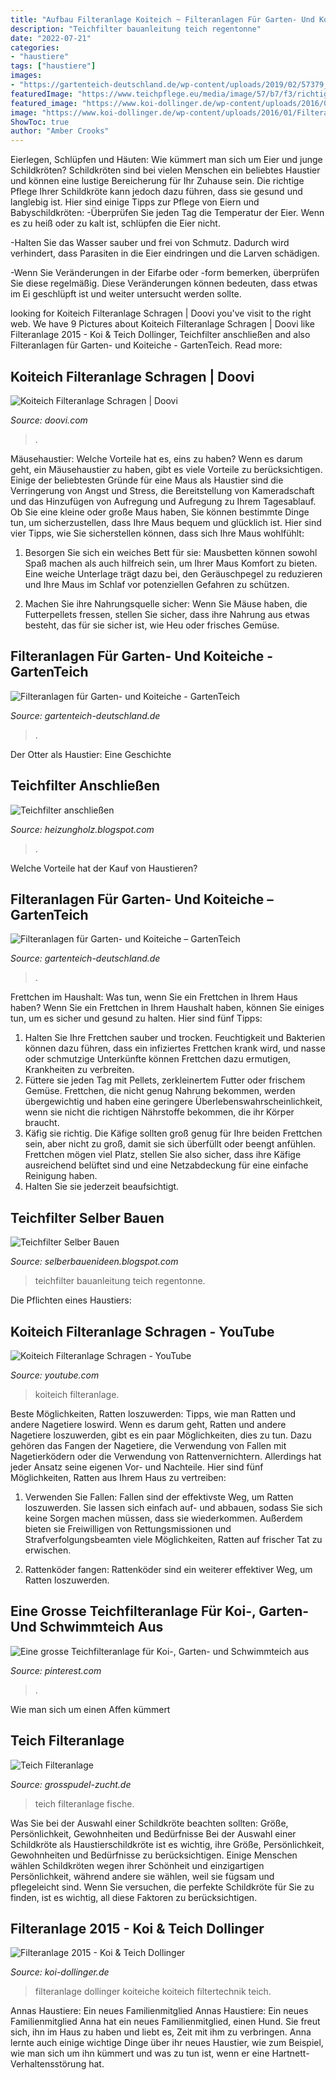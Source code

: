 ```yaml
---
title: "Aufbau Filteranlage Koiteich ~ Filteranlagen Für Garten- Und Koiteiche"
description: "Teichfilter bauanleitung teich regentonne"
date: "2022-07-21"
categories:
- "haustiere"
tags: ["haustiere"]
images:
- "https://gartenteich-deutschland.de/wp-content/uploads/2019/02/57379_gr_filtraluvc5000-schnitt_001_e.gif"
featuredImage: "https://www.teichpflege.eu/media/image/57/b7/f3/richtiger-anschluss-der-kammern-fuer-teichfilter.jpg"
featured_image: "https://www.koi-dollinger.de/wp-content/uploads/2016/01/Filteranlage-2015.jpg"
image: "https://www.koi-dollinger.de/wp-content/uploads/2016/01/Filteranlage-2015.jpg"
ShowToc: true
author: "Amber Crooks"
---
```



Eierlegen, Schlüpfen und Häuten: Wie kümmert man sich um Eier und junge Schildkröten?
Schildkröten sind bei vielen Menschen ein beliebtes Haustier und können eine lustige Bereicherung für Ihr Zuhause sein. Die richtige Pflege Ihrer Schildkröte kann jedoch dazu führen, dass sie gesund und langlebig ist. Hier sind einige Tipps zur Pflege von Eiern und Babyschildkröten:
-Überprüfen Sie jeden Tag die Temperatur der Eier. Wenn es zu heiß oder zu kalt ist, schlüpfen die Eier nicht.

-Halten Sie das Wasser sauber und frei von Schmutz. Dadurch wird verhindert, dass Parasiten in die Eier eindringen und die Larven schädigen.

-Wenn Sie Veränderungen in der Eifarbe oder -form bemerken, überprüfen Sie diese regelmäßig. Diese Veränderungen können bedeuten, dass etwas im Ei geschlüpft ist und weiter untersucht werden sollte.

	

		
looking for Koiteich Filteranlage Schragen | Doovi you've visit to the right web. We have 9 Pictures about Koiteich Filteranlage Schragen | Doovi like Filteranlage 2015 - Koi &amp; Teich Dollinger, Teichfilter anschließen and also Filteranlagen für Garten- und Koiteiche - GartenTeich. Read more:
		
    
## Koiteich Filteranlage Schragen | Doovi

<img loading=lazy src="https://i.ytimg.com/vi/bHXrO8veL4E/mqdefault.jpg" onerror="this.onerror=null;this.src='https://tse4.mm.bing.net/th?id=OIP.d-P3OvrLv9uYx8frcH6pIgAAAA&amp;pid=15.1';" alt="Koiteich Filteranlage Schragen | Doovi">

_Source: doovi.com_

>. 

	

Mäusehaustier: Welche Vorteile hat es, eins zu haben?
Wenn es darum geht, ein Mäusehaustier zu haben, gibt es viele Vorteile zu berücksichtigen. Einige der beliebtesten Gründe für eine Maus als Haustier sind die Verringerung von Angst und Stress, die Bereitstellung von Kameradschaft und das Hinzufügen von Aufregung und Aufregung zu Ihrem Tagesablauf. Ob Sie eine kleine oder große Maus haben, Sie können bestimmte Dinge tun, um sicherzustellen, dass Ihre Maus bequem und glücklich ist. Hier sind vier Tipps, wie Sie sicherstellen können, dass sich Ihre Maus wohlfühlt:
1. Besorgen Sie sich ein weiches Bett für sie: Mausbetten können sowohl Spaß machen als auch hilfreich sein, um Ihrer Maus Komfort zu bieten. Eine weiche Unterlage trägt dazu bei, den Geräuschpegel zu reduzieren und Ihre Maus im Schlaf vor potenziellen Gefahren zu schützen.

2. Machen Sie ihre Nahrungsquelle sicher: Wenn Sie Mäuse haben, die Futterpellets fressen, stellen Sie sicher, dass ihre Nahrung aus etwas besteht, das für sie sicher ist, wie Heu oder frisches Gemüse.

    
## Filteranlagen Für Garten- Und Koiteiche - GartenTeich

<img loading=lazy src="https://i0.wp.com/gartenteich-deutschland.de/wp-content/uploads/2019/02/50576_gr_filtoclear20000_001_a.gif?fit=951%2C584&amp;ssl=1" onerror="this.onerror=null;this.src='https://tse2.mm.bing.net/th?id=OIP.vMOo_7rS8Sz6s1qFA7fKkAHaEj&amp;pid=15.1';" alt="Filteranlagen für Garten- und Koiteiche - GartenTeich">

_Source: gartenteich-deutschland.de_

>. 

	

Der Otter als Haustier: Eine Geschichte

    
## Teichfilter Anschließen

<img loading=lazy src="https://www.teichpflege.eu/media/image/57/b7/f3/richtiger-anschluss-der-kammern-fuer-teichfilter.jpg" onerror="this.onerror=null;this.src='https://tse1.mm.bing.net/th?id=OIP.CRNCdbe1N-V6wlhJI8EZUQHaGC&amp;pid=15.1';" alt="Teichfilter anschließen">

_Source: heizungholz.blogspot.com_

>. 

	

Welche Vorteile hat der Kauf von Haustieren?

    
## Filteranlagen Für Garten- Und Koiteiche – GartenTeich

<img loading=lazy src="https://gartenteich-deutschland.de/wp-content/uploads/2019/02/57379_gr_filtraluvc5000-schnitt_001_e.gif" onerror="this.onerror=null;this.src='https://tse2.mm.bing.net/th?id=OIP.O8mfo5TCYKVSatCsgJ-3UwHaEU&amp;pid=15.1';" alt="Filteranlagen für Garten- und Koiteiche – GartenTeich">

_Source: gartenteich-deutschland.de_

>. 

	

Frettchen im Haushalt: Was tun, wenn Sie ein Frettchen in Ihrem Haus haben?
Wenn Sie ein Frettchen in Ihrem Haushalt haben, können Sie einiges tun, um es sicher und gesund zu halten. Hier sind fünf Tipps:
1) Halten Sie Ihre Frettchen sauber und trocken. Feuchtigkeit und Bakterien können dazu führen, dass ein infiziertes Frettchen krank wird, und nasse oder schmutzige Unterkünfte können Frettchen dazu ermutigen, Krankheiten zu verbreiten.
2) Füttere sie jeden Tag mit Pellets, zerkleinertem Futter oder frischem Gemüse. Frettchen, die nicht genug Nahrung bekommen, werden übergewichtig und haben eine geringere Überlebenswahrscheinlichkeit, wenn sie nicht die richtigen Nährstoffe bekommen, die ihr Körper braucht.
3) Käfig sie richtig. Die Käfige sollten groß genug für Ihre beiden Frettchen sein, aber nicht zu groß, damit sie sich überfüllt oder beengt anfühlen. Frettchen mögen viel Platz, stellen Sie also sicher, dass ihre Käfige ausreichend belüftet sind und eine Netzabdeckung für eine einfache Reinigung haben.
4) Halten Sie sie jederzeit beaufsichtigt.

    
## Teichfilter Selber Bauen

<img loading=lazy src="https://www.bauanleitung.org/wp-content/uploads/Teichfilter-Bauzeichnung.jpg" onerror="this.onerror=null;this.src='https://tse2.mm.bing.net/th?id=OIP.kgWab3htA6Q8HsDeD61CxQHaCf&amp;pid=15.1';" alt="Teichfilter Selber Bauen">

_Source: selberbauenideen.blogspot.com_

>teichfilter bauanleitung teich regentonne. 

	

Die Pflichten eines Haustiers:

    
## Koiteich Filteranlage Schragen - YouTube

<img loading=lazy src="https://i.ytimg.com/vi/bHXrO8veL4E/maxresdefault.jpg" onerror="this.onerror=null;this.src='https://tse1.mm.bing.net/th?id=OIP.TtXY_FGv0uxQOfiHtk-aOAHaEK&amp;pid=15.1';" alt="Koiteich Filteranlage Schragen - YouTube">

_Source: youtube.com_

>koiteich filteranlage. 

	

Beste Möglichkeiten, Ratten loszuwerden: Tipps, wie man Ratten und andere Nagetiere loswird.
Wenn es darum geht, Ratten und andere Nagetiere loszuwerden, gibt es ein paar Möglichkeiten, dies zu tun. Dazu gehören das Fangen der Nagetiere, die Verwendung von Fallen mit Nagetierködern oder die Verwendung von Rattenvernichtern. Allerdings hat jeder Ansatz seine eigenen Vor- und Nachteile. Hier sind fünf Möglichkeiten, Ratten aus Ihrem Haus zu vertreiben:
1) Verwenden Sie Fallen: Fallen sind der effektivste Weg, um Ratten loszuwerden. Sie lassen sich einfach auf- und abbauen, sodass Sie sich keine Sorgen machen müssen, dass sie wiederkommen. Außerdem bieten sie Freiwilligen von Rettungsmissionen und Strafverfolgungsbeamten viele Möglichkeiten, Ratten auf frischer Tat zu erwischen.

2) Rattenköder fangen: Rattenköder sind ein weiterer effektiver Weg, um Ratten loszuwerden.

    
## Eine Grosse Teichfilteranlage Für Koi-, Garten- Und Schwimmteich Aus

<img loading=lazy src="https://i.pinimg.com/736x/35/00/9c/35009c83b0256b7f364fced63ec432ad.jpg" onerror="this.onerror=null;this.src='https://tse3.mm.bing.net/th?id=OIP.CFzApVK1RNw99oKhRGZtUwHaEU&amp;pid=15.1';" alt="Eine grosse Teichfilteranlage für Koi-, Garten- und Schwimmteich aus">

_Source: pinterest.com_

>. 

	

Wie man sich um einen Affen kümmert

    
## Teich Filteranlage

<img loading=lazy src="http://www.grosspudel-zucht.de/images/Fische/filterkammern3.jpg" onerror="this.onerror=null;this.src='https://tse3.mm.bing.net/th?id=OIP.UPOisseuQnsFp_k5wpMASQHaFj&amp;pid=15.1';" alt="Teich Filteranlage">

_Source: grosspudel-zucht.de_

>teich filteranlage fische. 

	

Was Sie bei der Auswahl einer Schildkröte beachten sollten: Größe, Persönlichkeit, Gewohnheiten und Bedürfnisse
Bei der Auswahl einer Schildkröte als Haustierschildkröte ist es wichtig, ihre Größe, Persönlichkeit, Gewohnheiten und Bedürfnisse zu berücksichtigen. Einige Menschen wählen Schildkröten wegen ihrer Schönheit und einzigartigen Persönlichkeit, während andere sie wählen, weil sie fügsam und pflegeleicht sind. Wenn Sie versuchen, die perfekte Schildkröte für Sie zu finden, ist es wichtig, all diese Faktoren zu berücksichtigen.

    
## Filteranlage 2015 - Koi &amp; Teich Dollinger

<img loading=lazy src="https://www.koi-dollinger.de/wp-content/uploads/2016/01/Filteranlage-2015.jpg" onerror="this.onerror=null;this.src='https://tse1.mm.bing.net/th?id=OIP.9wyvcqZC0-9nYsRjNbA_LQHaFj&amp;pid=15.1';" alt="Filteranlage 2015 - Koi &amp; Teich Dollinger">

_Source: koi-dollinger.de_

>filteranlage dollinger koiteiche koiteich filtertechnik teich. 

	

Annas Haustiere: Ein neues Familienmitglied
Annas Haustiere: Ein neues Familienmitglied
Anna hat ein neues Familienmitglied, einen Hund. Sie freut sich, ihn im Haus zu haben und liebt es, Zeit mit ihm zu verbringen. Anna lernte auch einige wichtige Dinge über ihr neues Haustier, wie zum Beispiel, wie man sich um ihn kümmert und was zu tun ist, wenn er eine Hartnett-Verhaltensstörung hat.

